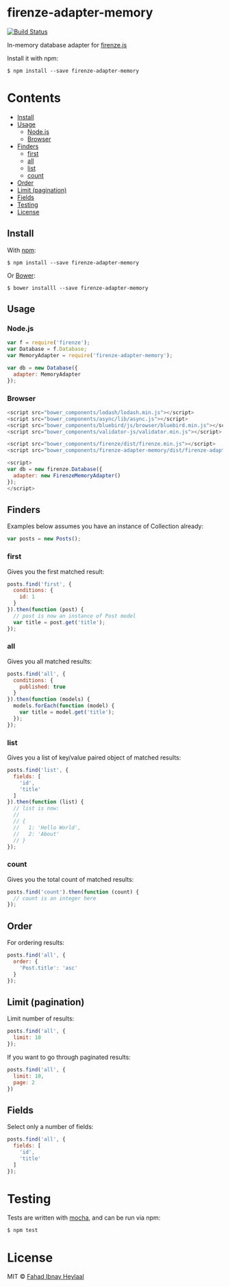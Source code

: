 # firenze-adapter-memory

[![Build Status](https://secure.travis-ci.org/fahad19/firenze-adapter-memory.png?branch=master)](http://travis-ci.org/fahad19/firenze-adapter-memory)

In-memory database adapter for [firenze.js](https://github.com/fahad19/firenze)

Install it with npm:

```
$ npm install --save firenze-adapter-memory
```

<!-- START doctoc generated TOC please keep comment here to allow auto update -->
<!-- DON'T EDIT THIS SECTION, INSTEAD RE-RUN doctoc TO UPDATE -->
# Contents

  - [Install](#install)
  - [Usage](#usage)
    - [Node.js](#nodejs)
    - [Browser](#browser)
  - [Finders](#finders)
    - [first](#first)
    - [all](#all)
    - [list](#list)
    - [count](#count)
  - [Order](#order)
  - [Limit (pagination)](#limit-pagination)
  - [Fields](#fields)
- [Testing](#testing)
- [License](#license)

<!-- END doctoc generated TOC please keep comment here to allow auto update -->

<!--docume:src/index.js-->
## Install

With [npm](https://npmjs.com):

```
$ npm install --save firenze-adapter-memory
```

Or [Bower](http://bower.io):

```
$ bower installl --save firenze-adapter-memory
```

## Usage

### Node.js

```js
var f = require('firenze');
var Database = f.Database;
var MemoryAdapter = require('firenze-adapter-memory');

var db = new Database({
  adapter: MemoryAdapter
});
```

### Browser

```js
<script src="bower_components/lodash/lodash.min.js"></script>
<script src="bower_components/async/lib/async.js"></script>
<script src="bower_components/bluebird/js/browser/bluebird.min.js"></script>
<script src="bower_components/validator-js/validator.min.js"></script>

<script src="bower_components/firenze/dist/firenze.min.js"></script>
<script src="bower_components/firenze-adapter-memory/dist/firenze-adapter-memory.min.js"></script>

<script>
var db = new firenze.Database({
  adapter: new FirenzeMemoryAdapter()
});
</script>
```

## Finders

Examples below assumes you have an instance of Collection already:

```js
var posts = new Posts();
```

### first

Gives you the first matched result:

```js
posts.find('first', {
  conditions: {
    id: 1
  }
}).then(function (post) {
  // post is now an instance of Post model
  var title = post.get('title');
});
```

### all

Gives you all matched results:

```js
posts.find('all', {
  conditions: {
    published: true
  }
}).then(function (models) {
  models.forEach(function (model) {
    var title = model.get('title');
  });
});
```
### list

Gives you a list of key/value paired object of matched results:

```js
posts.find('list', {
  fields: [
    'id',
    'title'
  ]
}).then(function (list) {
  // list is now:
  //
  // {
  //   1: 'Hello World',
  //   2: 'About'
  // }
});
```

### count

Gives you the total count of matched results:

```js
posts.find('count').then(function (count) {
  // count is an integer here
});
```

## Order

For ordering results:

```js
posts.find('all', {
  order: {
    'Post.title': 'asc'
  }
});
```

## Limit (pagination)

Limit number of results:

```js
posts.find('all', {
  limit: 10
});
```

If you want to go through paginated results:

```js
posts.find('all', {
  limit: 10,
  page: 2
})
```

## Fields

Select only a number of fields:

```js
posts.find('all', {
  fields: [
    'id',
    'title'
  ]
});
```

<!--/docume:src/index.js-->

# Testing

Tests are written with [mocha](http://mochajs.org/), and can be run via npm:

```
$ npm test
```

# License

MIT © [Fahad Ibnay Heylaal](http://fahad19.com)
